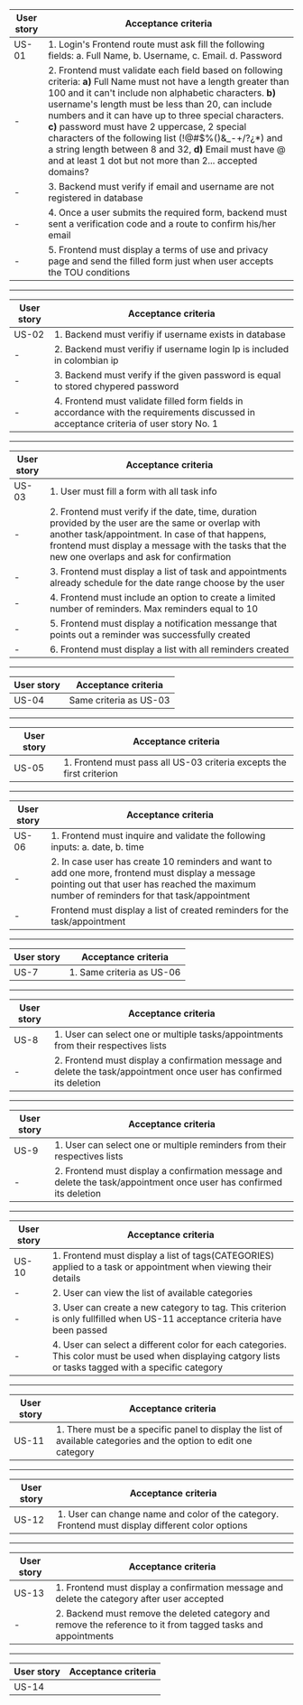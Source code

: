 |User story|Acceptance criteria|
|----------|-------------------|
|US-01|1. Login's Frontend route must ask fill the following fields: a. Full Name, b. Username, c. Email. d. Password|
|-|2. Frontend must validate each field based on following criteria: **a)** Full Name must not have a length greater than 100 and it can't include non alphabetic characters. **b)** username's length must be less than 20, can include numbers and it can have up to three special characters. **c)** password must have 2 uppercase, 2 special characters of the following list (!@#$%()&_-+/?¿*) and a string length between 8 and 32, **d)** Email must have @ and at least 1 dot but not more than 2... accepted domains? |
|-|3. Backend must verify if email and username are not registered in database| 
|-|4. Once a user submits the required form, backend must sent a verification code and a route to confirm his/her email|
|-|5. Frontend must display a terms of use and privacy page and send the filled form just when user accepts the TOU conditions|

---

|User story|Acceptance criteria|
|----------|-------------------|
|US-02|1. Backend must verifiy if username exists in database|
|-|2. Backend must verifiy if username login Ip is included in colombian ip |
|-|3. Backend must verify if the given password is equal to stored chypered password|
|-|4. Frontend must validate filled form fields in accordance with the requirements discussed in acceptance criteria of user story No. 1   |
---
|User story|Acceptance criteria|
|----------|-------------------|
|US-03|1. User must fill a form with all task info|
|-|2. Frontend must verify if the date, time, duration provided by the user are the same or overlap with another task/appointment. In case of that happens, frontend must display a message with the tasks that the new one overlaps and ask for confirmation|
|-|3. Frontend must display a list of task and appointments already schedule for the date range choose by the user|
|-|4. Frontend must include an option to create a limited number of reminders. Max reminders equal to 10 |
|-|5. Frontend must display a notification messange that points out a reminder was successfully created|
|-|6. Frontend must display a list with all reminders created|
---
|User story|Acceptance criteria|
|----------|-------------------|
|US-04|Same criteria as US-03|
---
|User story|Acceptance criteria|
|----------|-------------------|
|US-05|1. Frontend must pass all US-03 criteria excepts the first criterion|

---
|User story|Acceptance criteria|
|----------|-------------------|
|US-06|1. Frontend must inquire and validate the following inputs: a. date, b. time|
|-|2. In case user has create 10 reminders and want to add one more, frontend must display a message pointing out that user has reached the maximum number of reminders for that task/appointment|
|-| Frontend must display a list of created reminders for the task/appointment|
---
|User story|Acceptance criteria|
|----------|-------------------|
|US-7|1. Same criteria as US-06|
---
|User story|Acceptance criteria|
|----------|-------------------|
|US-8|1. User can select one or multiple tasks/appointments from their respectives lists|
|-|2. Frontend must display a confirmation message and delete the task/appointment once user has confirmed its deletion|
---
|User story|Acceptance criteria|
|----------|-------------------|
|US-9|1. User can select one or multiple reminders from their respectives lists|
|-|2. Frontend must display a confirmation message and delete the task/appointment once user has confirmed its deletion|
---
|User story|Acceptance criteria|
|----------|-------------------|
|US-10|1. Frontend must display a list of tags(CATEGORIES) applied to a task or appointment when viewing their details|
|-|2. User can view the list of available categories|
|-|3. User can create a new category to tag. This criterion is only fullfilled when US-11 acceptance criteria have been passed |
|-|4. User can select a different color for each categories. This color must be used when displaying catgory lists or tasks tagged with a specific category |
---
|User story|Acceptance criteria|
|----------|-------------------|
|US-11|1. There must be a specific panel to display the list of available categories and the option to edit one category|
---
|User story|Acceptance criteria|
|----------|-------------------|
|US-12|1. User can change name and color of the category. Frontend must display different color options |
---
|User story|Acceptance criteria|
|----------|-------------------|
|US-13|1. Frontend must display a confirmation message and delete the category after user accepted|
|-|2. Backend must remove the deleted category and remove the reference to it from tagged tasks and appointments|
---
|User story|Acceptance criteria|
|----------|-------------------|
|US-14||





